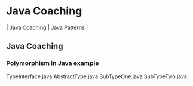 # Java Coaching
| [Java Coaching](src/main/java/coaching "Coaching Java Idioms") | [Java Patterns](src/main/java/patterns "Design Patterns in Java") |

## Java Coaching
### Polymorphism in Java example

TypeInterface.java
AbstractType.java
SubTypeOne.java
SubTypeTwo.java

